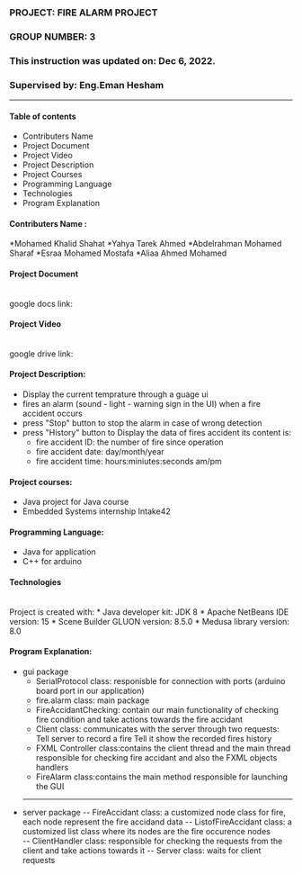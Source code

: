 ### PROJECT: FIRE ALARM PROJECT 
### GROUP NUMBER: 3
### This instruction was updated on: Dec 6, 2022.
### Supervised by: Eng.Eman Hesham
************************
#### Table of contents
   * Contributers Name
   * Project Document
   * Project Video
   * Project Description
   * Project Courses
   * Programming Language
   * Technologies
   * Program Explanation
        
#### Contributers Name :
   *Mohamed Khalid Shahat
   *Yahya Tarek Ahmed
   *Abdelrahman Mohamed Sharaf
   *Esraa Mohamed Mostafa
   *Aliaa Ahmed Mohamed


#### Project Document
   <br /> google docs link:


#### Project Video
   <br /> google drive link:


#### Project Description: 
   * Display the current temprature through a guage ui
   * fires an alarm (sound - light - warning sign in the UI) when a fire accident occurs
   * press "Stop" button to stop the alarm in case of wrong detection
   * press "History" button to Display the data of fires accident its content is:
       * fire accident ID: the number of fire since operation
       * fire accident date: day/month/year
       * fire accident time: hours:miniutes:seconds  am/pm
       
#### Project courses:
   * Java project for Java course
   * Embedded Systems internship Intake42

 
#### Programming Language: 
   * Java for application
   * C++ for arduino


#### Technologies
   <br />Project is created with:
      * Java developer kit: JDK 8 
      * Apache NetBeans IDE version: 15
      * Scene Builder GLUON version: 8.5.0
      * Medusa library version: 8.0

#### Program Explanation:

   * gui package
       * SerialProtocol class: responisble for connection with ports (arduino board port in our application)
       * fire.alarm class: main package
       * FireAccidantChecking: contain our main functionality of checking fire condition and take actions towards the fire accidant
       * Client class: communicates with the server through two requests:
           Tell server to record a fire 
           Tell it show the recorded fires history 
       * FXML Controller class:contains  the client thread and the main thread responsible for checking fire accidant and also the FXML objects handlers
       * FireAlarm class:contains the main method responsible for launching the GUI
       ******
   * server package
       -- FireAccidant class: a customized node class for fire, each node represent the fire accidand data 
       -- ListofFireAccidant class: a customized list class where its nodes are the fire occurence nodes  
       -- ClientHandler class: responsible for checking the requests from the client and take actions towards it
       -- Server class: waits for client requests
